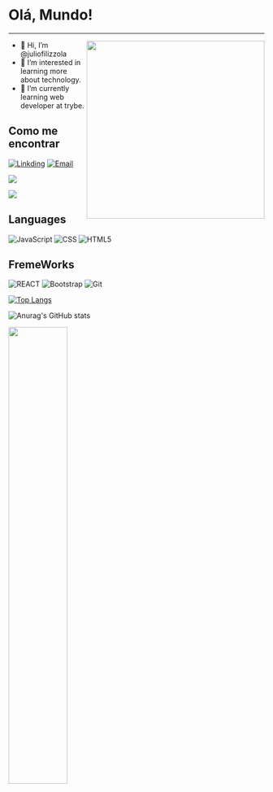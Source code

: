 # Olá, Mundo!
***

<img align="right" src="https://octocat-generator-assets.githubusercontent.com/my-octocat-1621366404262.png" alt="" width="350px" height="350px">


- 👋 Hi, I’m @juliofilizzola
- 👀 I’m interested in learning more about technology.
- 🌱 I’m currently learning web developer at trybe.


## Como me encontrar
[![Linkding](https://img.shields.io/badge/LinkedIn-0077B5?style=for-the-badge&logo=linkedin&logoColor=white)](https://www.linkedin.com/in/julio-filizzola/)
[![Email](https://img.shields.io/badge/Microsoft_Outlook-0078D4?style=for-the-badge&logo=microsoft-outlook&logoColor=white)](juliofilizzola@hotmail.com)

<a href="https://www.instagram.com/juliofilizzola/"><img src="https://img.shields.io/badge/Instagram-E4405F?style=for-the-badge&logo=instagram&logoColor=white"> <a/>

<a href="https://twitter.com/Juliofilizzola"><img src="https://img.shields.io/badge/Twitter-1DA1F2?style=for-the-badge&logo=twitter&logoColor=white"> <a/>



## Languages

![JavaScript](https://img.shields.io/badge/JavaScript-F7DF1E?style=for-the-badge&logo=javascript&logoColor=black)
![CSS](https://img.shields.io/badge/CSS3-1572B6?style=for-the-badge&logo=css3&logoColor=white)
![HTML5](https://img.shields.io/badge/HTML5-E34F26?style=for-the-badge&logo=html5&logoColor=white)


## FremeWorks

![REACT](https://img.shields.io/badge/React-20232A?style=for-the-badge&logo=react&logoColor=61DAFB)
![Bootstrap](https://img.shields.io/badge/Bootstrap-563D7C?style=for-the-badge&logo=bootstrap&logoColor=white)
![Git](https://img.shields.io/badge/Git-F05032?style=for-the-badge&logo=git&logoColor=white)


[![Top Langs](https://github-readme-stats.vercel.app/api/top-langs/?username=juliofilizzola&layout=compacttheme=radical)](https://github.com/anuraghazra/github-readme-stats)

![Anurag's GitHub stats](https://github-readme-stats.vercel.app/api?username=juliofilizzola&show_icons=true&theme=radical)

<img src="https://github-readme-streak-stats.herokuapp.com/?user=juliofilizzola&theme=white" width="48%">
<!---
juliofilizzola/juliofilizzola is a ✨ special ✨ repository because its `README.md` (this file) appears on your GitHub profile.
You can click the Preview link to take a look at your changes.
--->
